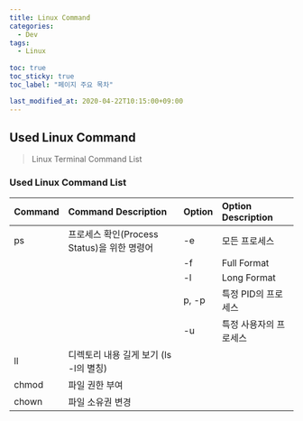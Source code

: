 ```yaml
---
title: Linux Command
categories:
  - Dev
tags:
  - Linux
  
toc: true
toc_sticky: true
toc_label: "페이지 주요 목차"

last_modified_at: 2020-04-22T10:15:00+09:00
---
```


## Used Linux Command ##

> Linux Terminal Command List

### Used Linux Command List ###

| Command | Command Description | Option | Option Description |
| :------ | :------------------ | :----- | :----------------- |
| ps | 프로세스 확인(Process Status)을 위한 명령어 | -e | 모든 프로세스 |
| | | -f | Full Format |
| | | -l | Long Format |
| | | p, -p | 특정 PID의 프로세스 |
| | | -u | 특정 사용자의 프로세스 |
| ll | 디렉토리 내용 길게 보기 (ls -l의 별칭) | |
| chmod | 파일 권한 부여 | | |
| chown | 파일 소유권 변경 | | |
